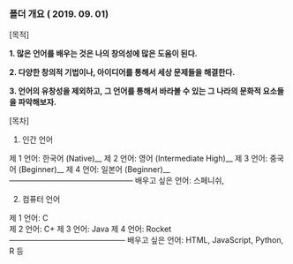 ### 폴더 개요 ( 2019. 09. 01)

[목적]

__1. 많은 언어를 배우는 것은 나의 창의성에 많은 도움이 된다.__

__2. 다양한 창의적 기법이나, 아이디어를 통해서 세상 문제들을 해결한다.__

__3. 언어의 유창성을 제외하고, 그 언어를 통해서 바라볼 수 있는 그 나라의 문화적 요소들을 파악해보자.__

[목차]

1. 인간 언어

제 1 언어: 한국어 (Native)__
제 2 언어: 영어 (Intermediate High)__
제 3 언어: 중국어 (Beginner)__
제 4 언어: 일본어 (Beginner)__
————————————————
배우고 싶은 언어: 스페니쉬,


2. 컴퓨터 언어

제 1 언어: C  
제 2 언어: C+
제 3 언어: Java
제 4 언어: Rocket
———————————————
배우고 싶은 언어: HTML, JavaScript, Python, R 등 


